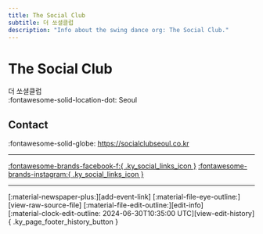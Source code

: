 ```yaml
---
title: The Social Club
subtitle: 더 쏘셜클럽
description: "Info about the swing dance org: The Social Club."
---
```


# The Social Club

더 쏘셜클럽  
:fontawesome-solid-location-dot: Seoul  


## Contact

:fontawesome-solid-globe: <https://socialclubseoul.co.kr>  

---

 [:fontawesome-brands-facebook-f:{ .ky_social_links_icon }](https://www.facebook.com/socialclubseoul) [:fontawesome-brands-instagram:{ .ky_social_links_icon }](https://instagram.com/thesocialcluba)

---

<div class="ky_page_footer" markdown>
<div class="ky_page_footer_trailing" markdown="span">
[:material-newspaper-plus:][add-event-link]
[:material-file-eye-outline:][view-raw-source-file]
[:material-file-edit-outline:][edit-info]
</div>
<div class="ky_page_footer_leading" markdown="span">
[:material-clock-edit-outline: 2024-06-30T10:35:00 UTC][view-edit-history]{ .ky_page_footer_history_button }
</div>
</div>

[add-event-link]: https://github.com/swingdance/events/issues/new?assignees=&labels=add+event&projects=&template=02-add_entity.yml&title=%5Bko_KR%5D%20Add%20Event%3A%20%3CName%3E&region=ko_KR&province=Seoul&city=Seoul&org_id=the-social-club "Add Event"
[view-raw-source-file]: https://github.com/swingdance/orgs/blob/main/ko_KR/the-social-club.json "View Raw Source File"
[edit-info]: https://github.com/swingdance/orgs/issues/new?assignees=&labels=update+org&projects=&template=03-update_entity.yml&title=%5Bko_KR%5D%20Update%20Org%3A%20The%20Social%20Club&region=ko_KR&id=the-social-club&name=The%20Social%20Club "Edit Info"

[view-edit-history]: https://github.com/swingdance/orgs/commits/main/ko_KR/the-social-club.json "View Edit History"
